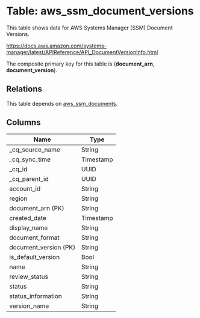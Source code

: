# Table: aws_ssm_document_versions

This table shows data for AWS Systems Manager (SSM) Document Versions.

https://docs.aws.amazon.com/systems-manager/latest/APIReference/API_DocumentVersionInfo.html

The composite primary key for this table is (**document_arn**, **document_version**).

## Relations

This table depends on [aws_ssm_documents](aws_ssm_documents).

## Columns

| Name          | Type          |
| ------------- | ------------- |
|_cq_source_name|String|
|_cq_sync_time|Timestamp|
|_cq_id|UUID|
|_cq_parent_id|UUID|
|account_id|String|
|region|String|
|document_arn (PK)|String|
|created_date|Timestamp|
|display_name|String|
|document_format|String|
|document_version (PK)|String|
|is_default_version|Bool|
|name|String|
|review_status|String|
|status|String|
|status_information|String|
|version_name|String|